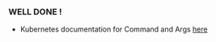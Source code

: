 
<br>

### WELL DONE !

* Kubernetes documentation for Command and Args [here](https://kubernetes.io/docs/tasks/inject-data-application/define-command-argument-container/)